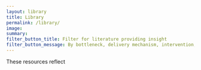 ```yaml
---
layout: library
title: Library
permalink: /library/
image:
summary: 
filter_button_title: Filter for literature providing insight
filter_button_message: By bottleneck, delivery mechanism, intervention, outcome, and domain
---
```


These resources reflect
